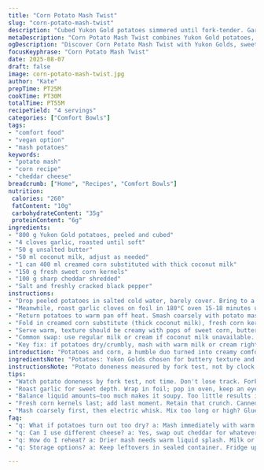 ```yaml
---
title: "Corn Potato Mash Twist"
slug: "corn-potato-mash-twist"
description: "Cubed Yukon Gold potatoes simmered until fork-tender. Garlic roasted till soft, butter melted in. Creamed corn swapped with thick coconut milk for richness; fresh sweet kernels retained, cheddar cheese replaces Parmesan for sharper bite. Milk quantity trimmed slightly to avoid gluey mash. Salt and cracked pepper finish rich, textured mash loaded with natural sweetness. Technique focuses on tactile doneness cues, coarse mashing first, then electric whisk for creamy texture. Cooking times shifted slightly. This version ditches traditional Russet for buttery Yukon. Garlic pre-roasting adds caramel notes. Cheddar changes flavor profile. Dairy swap gives subtle coconut scent without overwhelming. Practical, flexible, bold."
metaDescription: "Corn Potato Mash Twist combines Yukon Gold potatoes, roasted garlic, coconut milk, and sharp cheddar for a unique creamy comfort dish"
ogDescription: "Discover Corn Potato Mash Twist with Yukon Golds, sweet corn, and roasted garlic. A rich, creamy mash that’s anything but ordinary"
focusKeyphrase: "Corn Potato Mash Twist"
date: 2025-08-07
draft: false
image: corn-potato-mash-twist.jpg
author: "Kate"
prepTime: PT25M
cookTime: PT30M
totalTime: PT55M
recipeYield: "4 servings"
categories: ["Comfort Bowls"]
tags:
- "comfort food"
- "vegan option"
- "mash potatoes"
keywords:
- "potato mash"
- "corn recipe"
- "cheddar cheese"
breadcrumb: ["Home", "Recipes", "Comfort Bowls"]
nutrition: 
 calories: "260"
 fatContent: "10g"
 carbohydrateContent: "35g"
 proteinContent: "6g"
ingredients:
- "800 g Yukon Gold potatoes, peeled and cubed"
- "4 cloves garlic, roasted until soft"
- "50 g unsalted butter"
- "50 ml coconut milk, adjust as needed"
- "1 can 400 ml creamed corn substituted with thick coconut milk"
- "150 g fresh sweet corn kernels"
- "100 g sharp cheddar shredded"
- "Salt and freshly cracked black pepper"
instructions:
- "Drop peeled potatoes in salted cold water, barely cover. Bring to a rolling boil, then simmer gently uncovered. Cracks form on skins; test forks slide through easily, tender but not mushy, usually around 20-25 minutes. Drain thoroughly; moisture ruins texture."
- "Meanwhile, roast garlic cloves on foil in 180°C oven 15-18 minutes until soft, lightly browned, fragrant, caramelized aroma fills kitchen. Peel garlic soften matters here."
- "Return potatoes to warm pan off heat. Smash coarsely with potato masher. Add butter and roasted garlic. Crank mixer on low, add coconut milk slowly to reach fluffy but not sticky texture. Overblending lets starches snap, gluey mouthfeel sets in."
- "Fold in creamed corn substitute (thick coconut milk), fresh corn kernels, and cheddar cheese. Heat gently, stirring, just until cheddar melts but does not separate. Check seasoning extensively; coconut milk adds natural sweet notes that may need balancing with salt and pepper."
- "Serve warm, texture should be creamy with pops of sweet corn, buttery with a faint coconut aroma, slight sharpness from cheddar. If mash feels heavy, whisk in small splash warm water or broth. Avoid excess liquid; clingy potatoes mean overcooked or too much milk."
- "Common swap: use regular milk or cream if coconut milk unavailable. Roasting garlic adds depth but raw minced garlic can go in last with fresh herbs if time pressed. Yukon Gold adds waxy silkiness, Russet can replace for fluffier finish but watch boiling times."
- "Key fix: if potatoes dry/crumbly, mash with warm milk or cream right away; cold dairy stiffens texture. For chunkier style, pulse mixer less or mash manually. Adjust salt last, cheese adds salt already."
introduction: "Potatoes and corn, a humble duo turned into creamy comfort. Not fluff but balance between mash and chunky crunch. Yukon Gold chosen over Russet for buttery vibe but takes longer to soften; watch that boil. Roasting garlic shifts raw punch to mellow sweet undertone — little caramel here, little aroma there. Creamed corn replaced by coconut milk, yes coconut — unexpected, yet deeply creamy with tropical nuance without overt sweetness. Fresh corn kernels still get tossed in for texture, kernels snap under teeth, each bite notes sweetness versus the savory cheddar sharpness. Cheese swap is deliberate: Parmesan is classic but cheddar’s sharper edge cuts richness, adds body. Adjust milk—too much blurs texture; too little leaves dry bite. Use electric whisk to quicken, but don’t overdo, risk mashing starch glue. Salt along the way; taste cues govern this mash dance. Twists, swaps, real kitchen fixes here—practical, no fuss."
ingredientsNote: "Potatoes: Yukon Golds chosen for buttery texture and thicker skins, making them sturdy during boil; Russet is traditional but breaks down faster. Amount adjusted down slightly to balance coconut richness. Garlic: Roasting mellows sharp edge, raw garlic possible but risks sharp notes invading finish. Butter: Unsalted preferred for seasoning control. Coconut milk stands in for creamed corn, thick, rich, gives body, subtle sweetness, non-dairy. Fresh corn kernels provide textural contrast; canned or frozen corn can substitute but drain well. Cheddar cheese replaces Parmesan for sharper, denser flavor profile and better melt with coconut milk. Milk kept lower volume; can be replaced with cream, regular milk, or more coconut milk. Salt and pepper sharpen flavors; add gradually. Always taste before final seasoning adjustments. The swaps challenge the usual without complexity."
instructionsNote: "Potato doneness measured by fork test, not by clock. Overcooked potatoes wet down mash, rob texture, so watch boil closely. Boiling with cold water start avoids uneven cooking. Roasting garlic separately builds flavor depth, caramel notes infuse buttery mash, but can be skipped if rushed. Mashing coarse at first prevents glue; starch release minimized. Electric mixer used cautiously on low speed—over mixing turns fluffy to paste. Introduce liquids gradually to control final texture. Incorporate creamed coconut milk carefully—too much liquid = slurry, too little dry mash. Cheese folded in after liquid integration, melts with residual heat, avoid cooking on high to prevent cheese separation. Season after cheese, as cheese adds salt. The crunch and texture of fresh corn added last to retain snap. Warm gently only, no boiling. Serve hot; reheating drier mash? Add splash warm milk or broth, stir gently. Avoid excessive stirring on reheating to prevent glue. This technique keeps balance between creamy and chunky, max flavor with minimal fuss."
tips:
- "Watch potato doneness by fork test, not time. Don't lose track. Fork slides through easily but not mushy mush. Trust touch and feel. Cold water start means even cooking."
- "Roast garlic for sweet depth. Wrap in foil; pop in oven, keep an eye on it. 15-18 minutes at 180°C. Smell that aroma? That’s flavor happening. Skip if rushed but worth it."
- "Balance liquid amounts—too much makes it soupy. Too little results in dry mash. Adjust milk gradually; texture should feel fluffy. Hate gluey? Avoid excess blending."
- "Fresh corn kernels last; add last moment. Retain that crunch. Canned or frozen? Drain well first. That texture, pop in every bite matters. Balance sweet and sharp."
- "Mash coarsely first, then electric whisk. Mix too long or high? Glue city. Low and slow avoids bad texture. Always taste before salt and pepper. Adjust seasoning carefully."
faq:
- "q: What if potatoes turn out too dry? a: Mash immediately with warm milk. Cold dairy toughens. Work fast, keep them warm. Should be creamy."
- "q: Can I use different cheese? a: Yes, swap out cheddar for whatever on hand. Just know flavor shifts. Melting matters, too. Some cheeses don't mix well."
- "q: How do I reheat? a: Drier mash needs warm liquid splash. Milk or broth, stir gently. Always avoid boiling; makes it gluey again. Gentle heat."
- "q: Storage options? a: Keep leftovers in sealed container. Fridge up to 3-4 days. Freezing changes texture, use caution. Thaw and reheat with care."

---
```

